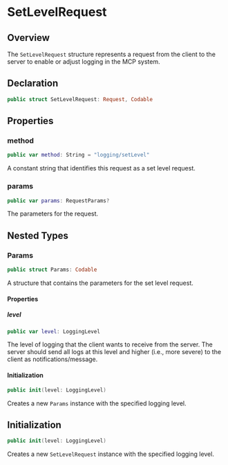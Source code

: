 # SetLevelRequest

## Overview

The `SetLevelRequest` structure represents a request from the client to the server to enable or adjust logging in the MCP system.

## Declaration

```swift
public struct SetLevelRequest: Request, Codable
```

## Properties

### method

```swift
public var method: String = "logging/setLevel"
```

A constant string that identifies this request as a set level request.

### params

```swift
public var params: RequestParams?
```

The parameters for the request.

## Nested Types

### Params

```swift
public struct Params: Codable
```

A structure that contains the parameters for the set level request.

#### Properties

##### level

```swift
public var level: LoggingLevel
```

The level of logging that the client wants to receive from the server. The server should send all logs at this level and higher (i.e., more severe) to the client as notifications/message.

#### Initialization

```swift
public init(level: LoggingLevel)
```

Creates a new `Params` instance with the specified logging level.

## Initialization

```swift
public init(level: LoggingLevel)
```

Creates a new `SetLevelRequest` instance with the specified logging level.
